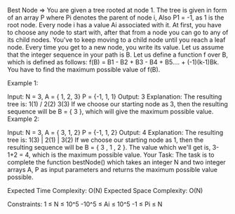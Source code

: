 Best Node =>
You are given a tree rooted at node 1. The tree is given in form of an array P where Pi denotes the parent of node i, Also P1 = -1, as 1 is the root node. Every node i has a value Ai associated with it. At first, you have to choose any node to start with, after that from a node you can go to any of its child nodes. You've to keep moving to a child node until you reach a leaf node. Every time you get to a new node, you write its value. Let us assume that the integer sequence in your path is B. Let us define a function f over B, which is defined as follows: f(B) = B1 - B2 + B3 - B4 + B5.... + (-1)(k-1)Bk. You have to find the maximum possible value of f(B).

Example 1:

Input: N = 3, A = { 1, 2, 3} P = {-1, 1, 1} Output: 3 Explanation: The resulting tree is: 1(1) /
2(2) 3(3) If we choose our starting node as 3, then the resulting sequence will be B = { 3 }, which will give the maximum possible value. Example 2:

Input: N = 3, A = { 3, 1, 2} P = {-1, 1, 2} Output: 4 Explanation: The resulting tree is: 1(3) | 2(1) | 3(2) If we choose our starting node as 1, then the resulting sequence will be B = { 3 , 1 , 2 }. The value which we'll get is, 3-1+2 = 4, which is the maximum possible value. Your Task: The task is to complete the function bestNode() which takes an integer N and two integer arrays A, P as input parameters and returns the maximum possible value possible.

Expected Time Complexity: O(N) Expected Space Complexity: O(N)

Constraints: 1 ≤ N ≤ 10^5 
-10^5 ≤ Ai ≤ 10^5 
-1 ≤ Pi ≤ N